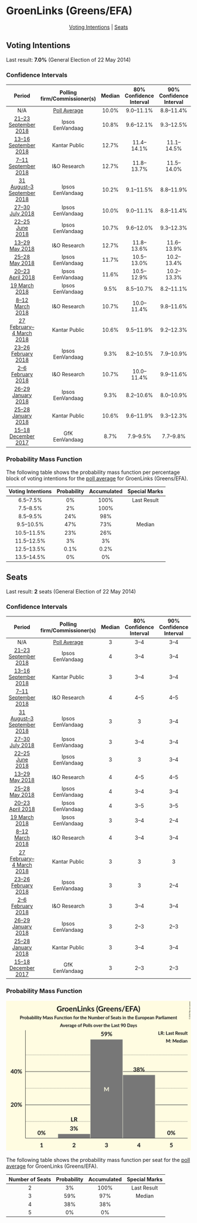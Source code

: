# GroenLinks (Greens/EFA)

<p align="center"><a href="#voting-intentions">Voting Intentions</a> | <a href="#seats">Seats</a></p>

## Voting Intentions

Last result: **7.0%** (General Election of 22 May 2014)

### Confidence Intervals

| Period     | Polling firm/Commissioner(s) | Median | 80% Confidence Interval | 90% Confidence Interval | 95% Confidence Interval | 99% Confidence Interval |
|:----------:|:----------------:|:-----------:|:-----------------------:|:-----------------------:|:-----------------------:|:-----------------------:|
| N/A | [Poll Average](average.html) | 10.0% | 9.0–11.1% | 8.8–11.4% | 8.6–11.7% | 8.1–12.2% |
| [21–23 September 2018](2018-09-23-Ipsos.html) | Ipsos <br> EenVandaag | 10.8% | 9.6–12.1% | 9.3–12.5% | 9.0–12.8% | 8.5–13.5% |
| [13–16 September 2018](2018-09-16-KantarPublic.html) | Kantar Public | 12.7% | 11.4–14.1% | 11.1–14.5% | 10.8–14.9% | 10.2–15.6% |
| [7–11 September 2018](2018-09-11-IOResearch.html) | I&O Research | 12.7% | 11.8–13.7% | 11.5–14.0% | 11.3–14.2% | 10.9–14.7% |
| [31 August–3 September 2018](2018-09-03-Ipsos.html) | Ipsos <br> EenVandaag | 10.2% | 9.1–11.5% | 8.8–11.9% | 8.5–12.2% | 8.0–12.9% |
| [27–30 July 2018](2018-07-30-Ipsos.html) | Ipsos <br> EenVandaag | 10.0% | 9.0–11.1% | 8.8–11.4% | 8.6–11.7% | 8.1–12.2% |
| [22–25 June 2018](2018-06-25-Ipsos.html) | Ipsos <br> EenVandaag | 10.7% | 9.6–12.0% | 9.3–12.3% | 9.0–12.6% | 8.5–13.3% |
| [13–29 May 2018](2018-05-29-IOResearch.html) | I&O Research | 12.7% | 11.8–13.6% | 11.6–13.9% | 11.4–14.1% | 11.0–14.6% |
| [25–28 May 2018](2018-05-28-Ipsos.html) | Ipsos <br> EenVandaag | 11.7% | 10.5–13.0% | 10.2–13.4% | 9.9–13.8% | 9.3–14.4% |
| [20–23 April 2018](2018-04-23-Ipsos.html) | Ipsos <br> EenVandaag | 11.6% | 10.5–12.9% | 10.2–13.3% | 9.9–13.6% | 9.4–14.3% |
| [19 March 2018](2018-03-19-Ipsos.html) | Ipsos <br> EenVandaag | 9.5% | 8.5–10.7% | 8.2–11.1% | 8.0–11.4% | 7.5–12.0% |
| [8–12 March 2018](2018-03-12-IOResearch.html) | I&O Research | 10.7% | 10.0–11.4% | 9.8–11.6% | 9.7–11.8% | 9.4–12.1% |
| [27 February–4 March 2018](2018-03-04-KantarPublic.html) | Kantar Public | 10.6% | 9.5–11.9% | 9.2–12.3% | 8.9–12.7% | 8.4–13.3% |
| [23–26 February 2018](2018-02-26-Ipsos.html) | Ipsos <br> EenVandaag | 9.3% | 8.2–10.5% | 7.9–10.9% | 7.6–11.2% | 7.1–11.8% |
| [2–6 February 2018](2018-02-06-IOResearch.html) | I&O Research | 10.7% | 10.0–11.4% | 9.9–11.6% | 9.7–11.8% | 9.4–12.1% |
| [26–29 January 2018](2018-01-29-Ipsos.html) | Ipsos <br> EenVandaag | 9.3% | 8.2–10.6% | 8.0–10.9% | 7.7–11.2% | 7.2–11.9% |
| [25–28 January 2018](2018-01-28-KantarPublic.html) | Kantar Public | 10.6% | 9.6–11.9% | 9.3–12.3% | 9.0–12.6% | 8.5–13.2% |
| [15–18 December 2017](2017-12-18-GfK.html) | GfK <br> EenVandaag | 8.7% | 7.9–9.5% | 7.7–9.8% | 7.5–10.0% | 7.1–10.5% |

### Probability Mass Function

The following table shows the probability mass function per percentage block of voting intentions for the [poll average](average.html) for GroenLinks (Greens/EFA).

| Voting Intentions | Probability | Accumulated | Special Marks |
|:-----------------:|:-----------:|:-----------:|:-------------:|
| 6.5–7.5% | 0% | 100% | Last Result |
| 7.5–8.5% | 2% | 100% |  |
| 8.5–9.5% | 24% | 98% |  |
| 9.5–10.5% | 47% | 73% | Median |
| 10.5–11.5% | 23% | 26% |  |
| 11.5–12.5% | 3% | 3% |  |
| 12.5–13.5% | 0.1% | 0.2% |  |
| 13.5–14.5% | 0% | 0% |  |


## Seats

Last result: **2** seats (General Election of 22 May 2014)

### Confidence Intervals

| Period     | Polling firm/Commissioner(s) | Median | 80% Confidence Interval | 90% Confidence Interval | 95% Confidence Interval | 99% Confidence Interval |
|:----------:|:----------------:|:------:|:-----------------------:|:-----------------------:|:-----------------------:|:-----------------------:|
| N/A | [Poll Average](average.html) | 3 | 3–4 | 3–4 | 2–4 | 2–4 |
| [21–23 September 2018](2018-09-23-Ipsos.html) | Ipsos <br> EenVandaag | 4 | 3–4 | 3–4 | 3–4 | 2–4 |
| [13–16 September 2018](2018-09-16-KantarPublic.html) | Kantar Public | 3 | 3–4 | 3–4 | 3–4 | 3–5 |
| [7–11 September 2018](2018-09-11-IOResearch.html) | I&O Research | 4 | 4–5 | 4–5 | 4–5 | 3–5 |
| [31 August–3 September 2018](2018-09-03-Ipsos.html) | Ipsos <br> EenVandaag | 3 | 3 | 3–4 | 3–4 | 2–4 |
| [27–30 July 2018](2018-07-30-Ipsos.html) | Ipsos <br> EenVandaag | 3 | 3–4 | 3–4 | 2–4 | 2–4 |
| [22–25 June 2018](2018-06-25-Ipsos.html) | Ipsos <br> EenVandaag | 3 | 3 | 3–4 | 3–4 | 3–4 |
| [13–29 May 2018](2018-05-29-IOResearch.html) | I&O Research | 4 | 4–5 | 4–5 | 4–5 | 4–5 |
| [25–28 May 2018](2018-05-28-Ipsos.html) | Ipsos <br> EenVandaag | 4 | 3–4 | 3–4 | 3–5 | 3–5 |
| [20–23 April 2018](2018-04-23-Ipsos.html) | Ipsos <br> EenVandaag | 4 | 3–5 | 3–5 | 3–5 | 3–5 |
| [19 March 2018](2018-03-19-Ipsos.html) | Ipsos <br> EenVandaag | 3 | 3–4 | 2–4 | 2–4 | 2–4 |
| [8–12 March 2018](2018-03-12-IOResearch.html) | I&O Research | 4 | 3–4 | 3–4 | 3–4 | 3–4 |
| [27 February–4 March 2018](2018-03-04-KantarPublic.html) | Kantar Public | 3 | 3 | 3 | 3 | 3–4 |
| [23–26 February 2018](2018-02-26-Ipsos.html) | Ipsos <br> EenVandaag | 3 | 3 | 2–4 | 2–4 | 2–4 |
| [2–6 February 2018](2018-02-06-IOResearch.html) | I&O Research | 3 | 3–4 | 3–4 | 3–4 | 3–4 |
| [26–29 January 2018](2018-01-29-Ipsos.html) | Ipsos <br> EenVandaag | 3 | 2–3 | 2–3 | 2–4 | 2–4 |
| [25–28 January 2018](2018-01-28-KantarPublic.html) | Kantar Public | 3 | 3–4 | 3–4 | 3–4 | 3–4 |
| [15–18 December 2017](2017-12-18-GfK.html) | GfK <br> EenVandaag | 3 | 2–3 | 2–3 | 2–3 | 2–3 |

### Probability Mass Function

![Graph with seats probability mass function not yet produced](average-seats-pmf-groenlinksgreensefa.png "Seats Probability Mass Function")

The following table shows the probability mass function per seat for the [poll average](average.html) for GroenLinks (Greens/EFA).

| Number of Seats | Probability | Accumulated | Special Marks |
|:---------------:|:-----------:|:-----------:|:-------------:|
| 2 | 3% | 100% | Last Result |
| 3 | 59% | 97% | Median |
| 4 | 38% | 38% |  |
| 5 | 0% | 0% |  |


